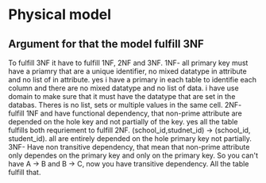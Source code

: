 # Physical model

## Argument for that the model  fulfill 3NF

To fulfill 3NF it have to fulfill 1NF, 2NF and 3NF. 
1NF- all primary key must have a priamry that are a unique identifier, no mixed datatype in attribute and no list of in attribute.
yes i have a primary in each table to identifie each column and there are no mixed datatype and no list of data. i have use domain to make sure that it must have the datatype that are set in the databas. Theres is no list, sets or multiple values in the same cell. 
2NF- fulfill 1NF and have functional dependency, that non-prime attribute are depended on the hole key and not partially of the key.
yes all the table fulfills both requriement to fulfill 2NF.
(school_id,studnet_id) -> (school_id, student_id). all are entirely depended on the hole primary key not partially.
3NF- Have non transitive dependency, that mean that non-prime attribute only dependes on the primary key and only on the primary key. So you can't have A -> B and B -> C, now you have transitive dependency. All the table fulfill that.